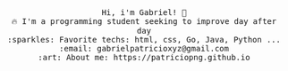 <p align="center">
  <samp>
    Hi, i'm Gabriel! 👋 <br>
    🔥 I'm a programming student seeking to improve day after day <br>
    :sparkles: Favorite techs: html, css, Go, Java, Python ... <br>
    :email:	gabrielpatricioxyz@gmail.com <br>
    :art: About me: https://patriciopng.github.io <br>

  </samp>
</p>
